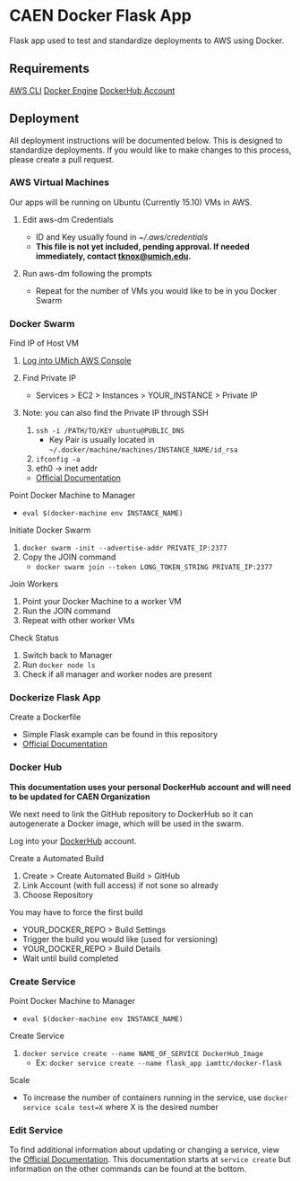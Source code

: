 # CAEN Docker Flask App

Flask app used to test and standardize deployments to AWS using Docker.


## Requirements

[AWS CLI](https://aws.amazon.com/cli/)
[Docker Engine](https://docs.docker.com/engine/installation/)
[DockerHub Account](https://hub.docker.com/)


## Deployment

All deployment instructions will be documented below. This is designed to
standardize deployments. If you would like to make changes to this process,
please create a pull request.


### AWS Virtual Machines

Our apps will be running on Ubuntu (Currently 15.10) VMs in AWS.

1. Edit aws-dm Credentials
	* ID and Key usually found in *~/.aws/credentials*
	* __This file is not yet included, pending approval. If needed
immediately, contact tknox@umich.edu.__

2. Run aws-dm following the prompts
	* Repeat for the number of VMs you would like to be in you Docker Swarm


### Docker Swarm

Find IP of Host VM

1. [Log into UMich AWS Console](https://michigan-engineering.signin.aws.amazon.com/console)
2. Find Private IP
	* Services > EC2 > Instances > YOUR_INSTANCE > Private IP
3. Note: you can also find the Private IP through SSH

	1. `ssh -i /PATH/TO/KEY ubuntu@PUBLIC_DNS`
		* Key Pair is usually located in `~/.docker/machine/machines/INSTANCE_NAME/id_rsa`
	2. `ifconfig -a`
	3. eth0 -> inet addr
	* [Official Documentation](http://docs.aws.amazon.com/AWSEC2/latest/UserGuide/AccessingInstancesLinux.html)

Point Docker Machine to Manager
* `eval $(docker-machine env INSTANCE_NAME)`

Initiate Docker Swarm

1. `docker swarm -init --advertise-addr PRIVATE_IP:2377`
2. Copy the JOIN command
	* `docker swarm join --token LONG_TOKEN_STRING PRIVATE_IP:2377`

Join Workers

1. Point your Docker Machine to a worker VM
2. Run the JOIN command
3. Repeat with other worker VMs

Check Status

1. Switch back to Manager
2. Run `docker node ls`
3. Check if all manager and worker nodes are present


### Dockerize Flask App

Create a Dockerfile
* Simple Flask example can be found in this repository
* [Official Documentation](https://docs.docker.com/engine/reference/builder/)


### Docker Hub

__This documentation uses your personal DockerHub account and will need to be updated
for CAEN Organization__

We next need to link the GitHub repository to DockerHub so it can autogenerate
a Docker image, which will be used in the swarm.

Log into your [DockerHub](https://hub.docker.com/) account.

Create a Automated Build

1. Create > Create Automated Build > GitHub
2. Link Account (with full access) if not sone so already
3. Choose Repository

You may have to force the first build
* YOUR_DOCKER_REPO > Build Settings
* Trigger the build you would like (used for versioning)
* YOUR_DOCKER_REPO > Build Details
* Wait until build completed


### Create Service

Point Docker Machine to Manager
* `eval $(docker-machine env INSTANCE_NAME)`

Create Service

1. `docker service create --name NAME_OF_SERVICE DockerHub_Image`
	* Ex: `docker service create --name flask_app iamttc/docker-flask`

Scale
* To increase the number of containers running in the service, use
`docker service scale test=X` where X is the desired number


### Edit Service

To find additional information about updating or changing a service, view
the [Official Documentation](https://docs.docker.com/engine/reference/commandline/service_create/).
This documentation starts at `service create` but information on the other commands
can be found at the bottom.
